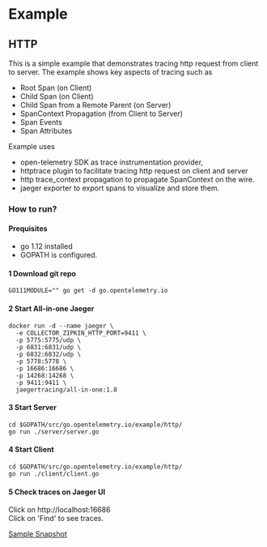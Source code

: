 # Example

## HTTP
This is a simple example that demonstrates tracing http request from client to server. The example
shows key aspects of tracing such as 
- Root Span (on Client)
- Child Span (on Client)
- Child Span from a Remote Parent (on Server)
- SpanContext Propagation (from Client to Server)
- Span Events
- Span Attributes

Example uses
- open-telemetry SDK as trace instrumentation provider,
- httptrace plugin to facilitate tracing http request on client and server
- http trace_context propagation to propagate SpanContext on the wire.
- jaeger exporter to export spans to visualize and store them.

### How to run?

#### Prequisites

- go 1.12 installed 
- GOPATH is configured.

#### 1 Download git repo
```
GO111MODULE="" go get -d go.opentelemetry.io
```

#### 2 Start All-in-one Jaeger

```
docker run -d --name jaeger \
  -e COLLECTOR_ZIPKIN_HTTP_PORT=9411 \
  -p 5775:5775/udp \
  -p 6831:6831/udp \
  -p 6832:6832/udp \
  -p 5778:5778 \
  -p 16686:16686 \
  -p 14268:14268 \
  -p 9411:9411 \
  jaegertracing/all-in-one:1.8
```

#### 3 Start Server
```
cd $GOPATH/src/go.opentelemetry.io/example/http/
go run ./server/server.go
``` 

#### 4 Start Client
```
cd $GOPATH/src/go.opentelemetry.io/example/http/
go run ./client/client.go
``` 

#### 5 Check traces on Jaeger UI

Click on http://localhost:16686  
Click on 'Find' to see traces.

[Sample Snapshot](http/images/JaegarTraceExample.png)


